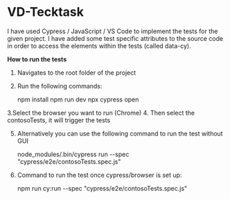 # VD-Tecktask


I have used Cypress / JavaScript / VS Code  to implement the tests for the given project. I have added some test specific attributes to the source code in order to access the elements within the tests (called data-cy). 


**How to run the tests**
 
1. Navigates to the root folder of the project
2. Run the following commands:

   npm install
   npm run dev
   npx cypress open

3.Select the browser you want to run (Chrome)
4. Then select the contosoTests, it will trigger the tests

5. Alternatively you can use the following command to run the test without GUI

      node_modules/.bin/cypress run --spec "cypress/e2e/contosoTests.spec.js"


6. Command to run the test once cypress/browser is set up:

      npm run cy:run --spec "cypress/e2e/contosoTests.spec.js"

